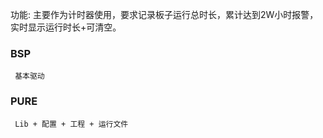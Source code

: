 功能:
	主要作为计时器使用，要求记录板子运行总时长，累计达到2W小时报警， 实时显示运行时长+可清空。

### BSP
     基本驱动

### PURE
     Lib + 配置 + 工程 + 运行文件